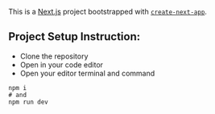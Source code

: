 This is a [Next.js](https://nextjs.org/) project bootstrapped with [`create-next-app`](https://github.com/vercel/next.js/tree/canary/packages/create-next-app).

## Project Setup Instruction:

- Clone the repository
- Open in your code editor
- Open your editor terminal and command

```
npm i
# and
npm run dev

```
